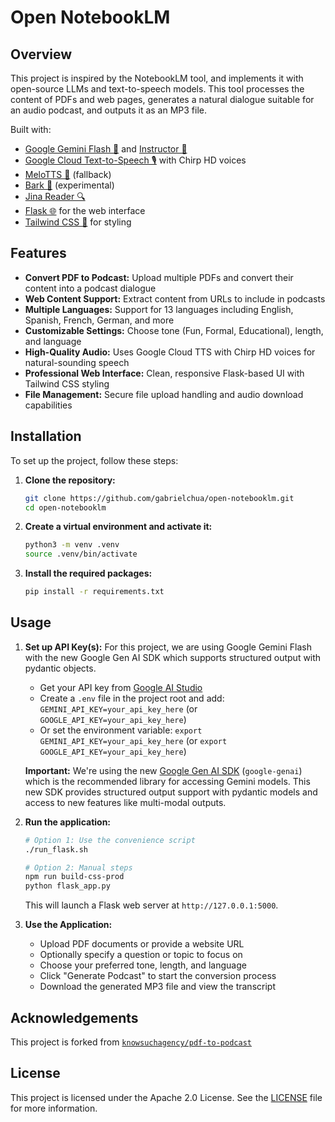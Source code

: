 # Open NotebookLM

## Overview

This project is inspired by the NotebookLM tool, and implements it with open-source LLMs and text-to-speech models. This tool processes the content of PDFs and web pages, generates a natural dialogue suitable for an audio podcast, and outputs it as an MP3 file.

Built with:
- [Google Gemini Flash 🤖](https://ai.google.dev/gemini-api) and [Instructor 📐](https://github.com/instructor-ai/instructor) 
- [Google Cloud Text-to-Speech 🎙️](https://cloud.google.com/text-to-speech) with Chirp HD voices
- [MeloTTS 🐚](https://huggingface.co/myshell-ai/MeloTTS-English) (fallback)
- [Bark 🐶](https://huggingface.co/suno/bark) (experimental)
- [Jina Reader 🔍](https://jina.ai/reader/)
- [Flask 🌐](https://flask.palletsprojects.com/) for the web interface
- [Tailwind CSS 🎨](https://tailwindcss.com/) for styling

## Features

- **Convert PDF to Podcast:** Upload multiple PDFs and convert their content into a podcast dialogue
- **Web Content Support:** Extract content from URLs to include in podcasts
- **Multiple Languages:** Support for 13 languages including English, Spanish, French, German, and more
- **Customizable Settings:** Choose tone (Fun, Formal, Educational), length, and language
- **High-Quality Audio:** Uses Google Cloud TTS with Chirp HD voices for natural-sounding speech
- **Professional Web Interface:** Clean, responsive Flask-based UI with Tailwind CSS styling
- **File Management:** Secure file upload handling and audio download capabilities

## Installation

To set up the project, follow these steps:

1. **Clone the repository:**
   ```bash
   git clone https://github.com/gabrielchua/open-notebooklm.git
   cd open-notebooklm
   ```

2. **Create a virtual environment and activate it:**
   ```bash
   python3 -m venv .venv
   source .venv/bin/activate
   ```

3. **Install the required packages:**
   ```bash
   pip install -r requirements.txt
   ```

## Usage

1. **Set up API Key(s):**
   For this project, we are using Google Gemini Flash with the new Google Gen AI SDK which supports structured output with pydantic objects. 
   
   - Get your API key from [Google AI Studio](https://aistudio.google.com/app/apikey)
   - Create a `.env` file in the project root and add: `GEMINI_API_KEY=your_api_key_here` (or `GOOGLE_API_KEY=your_api_key_here`)
   - Or set the environment variable: `export GEMINI_API_KEY=your_api_key_here` (or `export GOOGLE_API_KEY=your_api_key_here`)
   
   **Important:** We're using the new [Google Gen AI SDK](https://ai.google.dev/gemini-api/docs/libraries) (`google-genai`) which is the recommended library for accessing Gemini models. This new SDK provides structured output support with pydantic models and access to new features like multi-modal outputs.

2. **Run the application:**
   ```bash
   # Option 1: Use the convenience script
   ./run_flask.sh
   
   # Option 2: Manual steps
   npm run build-css-prod
   python flask_app.py
   ```
   This will launch a Flask web server at `http://127.0.0.1:5000`.

3. **Use the Application:**
   - Upload PDF documents or provide a website URL
   - Optionally specify a question or topic to focus on
   - Choose your preferred tone, length, and language
   - Click "Generate Podcast" to start the conversion process
   - Download the generated MP3 file and view the transcript

## Acknowledgements

This project is forked from [`knowsuchagency/pdf-to-podcast`](https://github.com/knowsuchagency/pdf-to-podcast)

## License

This project is licensed under the Apache 2.0 License. See the [LICENSE](LICENSE) file for more information.
